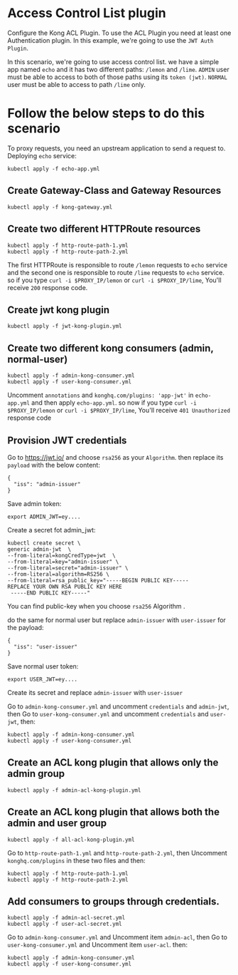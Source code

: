 # Access Control List plugin
Configure the Kong ACL Plugin. To use the ACL Plugin you need at least one Authentication plugin. In this example, we're going to use the `JWT Auth Plugin`.

In this scenario, we're going to use access control list. we have a simple app named `echo` and it has two different paths: `/lemon` and `/lime`. `ADMIN` user must be able to access to both of those paths using its `token (jwt)`. `NORMAL` user must be able to access to path `/lime` only.

# Follow the below steps to do this scenario
To proxy requests, you need an upstream application to send a request to. Deploying `echo` service:

    kubectl apply -f echo-app.yml

## Create Gateway-Class and Gateway Resources

    kubectl apply -f kong-gateway.yml

## Create two different HTTPRoute resources

    kubectl apply -f http-route-path-1.yml 
    kubectl apply -f http-route-path-2.yml
The first HTTPRoute is responsible to route `/lemon` requests to `echo` service and the second one is responsible to route `/lime` requests to `echo` service. so if you type `curl -i $PROXY_IP/lemon` or `curl -i $PROXY_IP/lime`, You'll receive `200` response code.

## Create jwt kong plugin

    kubectl apply -f jwt-kong-plugin.yml

## Create two different kong consumers (admin, normal-user)
    kubectl apply -f admin-kong-consumer.yml
    kubectl apply -f user-kong-consumer.yml

Uncomment `annotations` and `konghq.com/plugins: 'app-jwt'` in `echo-app.yml` and then apply `echo-app.yml`. so now if you type `curl -i $PROXY_IP/lemon` or `curl -i $PROXY_IP/lime`, You'll receive `401 Unauthorized` response code

## Provision JWT credentials

Go to https://jwt.io/ and choose `rsa256` as your `Algorithm`. then replace its `payload` with the below content:

    {
      "iss": "admin-issuer"
    }
Save admin token:

    export ADMIN_JWT=ey....
Create a secret fot admin_jwt:

    kubectl create secret \
    generic admin-jwt  \
    --from-literal=kongCredType=jwt  \
    --from-literal=key="admin-issuer" \
    --from-literal=secret="admin-issuer" \
    --from-literal=algorithm=RS256 \
    --from-literal=rsa_public_key="-----BEGIN PUBLIC KEY-----
    REPLACE YOUR OWN RSA PUBLIC KEY HERE
     -----END PUBLIC KEY-----"
You can find public-key when you choose `rsa256` Algorithm .

do the same for normal user but replace `admin-issuer` with `user-issuer` for the payload:

    {
      "iss": "user-issuer"
    }
Save normal user token:

    export USER_JWT=ey....
Create its secret and replace `admin-issuer` with `user-issuer`

Go to `admin-kong-consumer.yml` and uncomment `credentials` and `admin-jwt`, then Go to `user-kong-consumer.yml` and uncomment `credentials` and `user-jwt`, then:

    kubectl apply -f admin-kong-consumer.yml
    kubectl apply -f user-kong-consumer.yml

## Create an ACL kong plugin that allows only the admin group

    kubectl apply -f admin-acl-kong-plugin.yml
## Create an ACL kong plugin that allows both the admin and user group

    kubectl apply -f all-acl-kong-plugin.yml

Go to `http-route-path-1.yml` and `http-route-path-2.yml`, then Uncomment `konghq.com/plugins` in these two files and then:

    kubectl apply -f http-route-path-1.yml
    kubectl apply -f http-route-path-2.yml

## Add consumers to groups through credentials.

    kubectl apply -f admin-acl-secret.yml
    kubectl apply -f user-acl-secret.yml

Go to `admin-kong-consumer.yml` and Uncomment item `admin-acl`, then Go to `user-kong-consumer.yml` and Uncomment item `user-acl`. then:

    kubectl apply -f admin-kong-consumer.yml
    kubectl apply -f user-kong-consumer.yml
